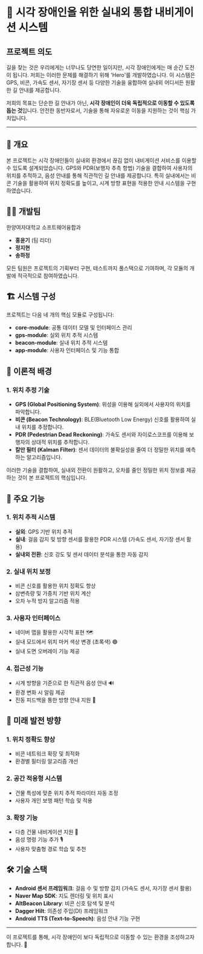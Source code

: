 # 🦮 시각 장애인을 위한 실내외 통합 내비게이션 시스템

## 프로젝트 의도

길을 찾는 것은 우리에게는 너무나도 당연한 일이지만, 시각 장애인에게는 매 순간 도전이 됩니다. 저희는 이러한 문제를 해결하기 위해 'Hero'를 개발하였습니다. 이 시스템은 GPS, 비콘, 가속도 센서, 자기장 센서 등 다양한 기술을 융합하여 실내외 어디서든 원활한 길 안내를 제공합니다. 

저희의 목표는 단순한 길 안내가 아닌, **시각 장애인이 더욱 독립적으로 이동할 수 있도록 돕는 것**입니다. 안전한 동반자로서, 기술을 통해 자유로운 이동을 지원하는 것이 핵심 가치입니다.

---

## 📌 개요
 본 프로젝트는 시각 장애인들이 실내외 환경에서 끊김 없이 내비게이션 서비스를 이용할 수 있도록 설계되었습니다. GPS와 PDR(보행자 추측 항법) 기술을 결합하여 사용자의 위치를 추적하고, 음성 안내를 통해 직관적인 길 안내를 제공합니다. 특히 실내에서는 비콘 기술을 활용하여 위치 정확도를 높이고, 시계 방향 표현을 적용한 안내 시스템을 구현하였습니다.

## 👨‍💻 개발팀
한양여자대학교 소프트웨어융합과
- **홍윤기** (팀 리더)
- **정지현**
- **송하정**

모든 팀원은 프로젝트의 기획부터 구현, 테스트까지 풀스택으로 기여하며, 각 모듈의 개발에 적극적으로 참여하였습니다.

## 🏗️ 시스템 구성
프로젝트는 다음 네 개의 핵심 모듈로 구성됩니다:

- **core-module**: 공통 데이터 모델 및 인터페이스 관리
- **gps-module**: 실외 위치 추적 시스템
- **beacon-module**: 실내 위치 추적 시스템
- **app-module**: 사용자 인터페이스 및 기능 통합

## 📖 이론적 배경

### 1. 위치 추정 기술
- **GPS (Global Positioning System)**: 위성을 이용해 실외에서 사용자의 위치를 파악합니다.
- **비콘 (Beacon Technology)**: BLE(Bluetooth Low Energy) 신호를 활용하여 실내 위치를 추정합니다.
- **PDR (Pedestrian Dead Reckoning)**: 가속도 센서와 자이로스코프를 이용해 보행자의 상대적 위치를 추적합니다.
- **칼만 필터 (Kalman Filter)**: 센서 데이터의 불확실성을 줄여 더 정밀한 위치를 예측하는 알고리즘입니다.

이러한 기술을 결합하여, 실내외 전환이 원활하고, 오차를 줄인 정밀한 위치 정보를 제공하는 것이 본 프로젝트의 핵심입니다.

## 🚀 주요 기능

### 1. 위치 추적 시스템
- **실외**: GPS 기반 위치 추적
- **실내**: 걸음 감지 및 방향 센서를 활용한 PDR 시스템 (가속도 센서, 자기장 센서 활용)
- **실내외 전환**: 신호 강도 및 센서 데이터 분석을 통한 자동 감지

### 2. 실내 위치 보정
- 비콘 신호를 활용한 위치 정확도 향상
- 삼변측량 및 가중치 기반 위치 계산
- 오차 누적 방지 알고리즘 적용

### 3. 사용자 인터페이스
- 네이버 맵을 활용한 시각적 표현 🗺️
- 실내 모드에서 위치 마커 색상 변경 (초록색) 🟢
- 실내 도면 오버레이 기능 제공

### 4. 접근성 기능
- 시계 방향을 기준으로 한 직관적 음성 안내 🔊
- 환경 변화 시 알림 제공
- 진동 피드백을 통한 방향 안내 지원 📳

## 🔮 미래 발전 방향

### 1. 위치 정확도 향상
- 비콘 네트워크 확장 및 최적화
- 환경별 필터링 알고리즘 개선

### 2. 공간 적응형 시스템
- 건물 특성에 맞춘 위치 추적 파라미터 자동 조정
- 사용자 개인 보행 패턴 학습 및 적용

### 3. 확장 기능
- 다층 건물 내비게이션 지원 🏢
- 음성 명령 기능 추가 🎙️
- 사용자 맞춤형 경로 학습 및 추천

## 🛠️ 기술 스택
- **Android 센서 프레임워크**: 걸음 수 및 방향 감지 (가속도 센서, 자기장 센서 활용)
- **Naver Map SDK**: 지도 렌더링 및 위치 표시
- **AltBeacon Library**: 비콘 신호 탐색 및 분석
- **Dagger Hilt**: 의존성 주입(DI) 프레임워크
- **Android TTS (Text-to-Speech)**: 음성 안내 기능 구현

---

이 프로젝트를 통해, 시각 장애인이 보다 독립적으로 이동할 수 있는 환경을 조성하고자 합니다. 🚀
